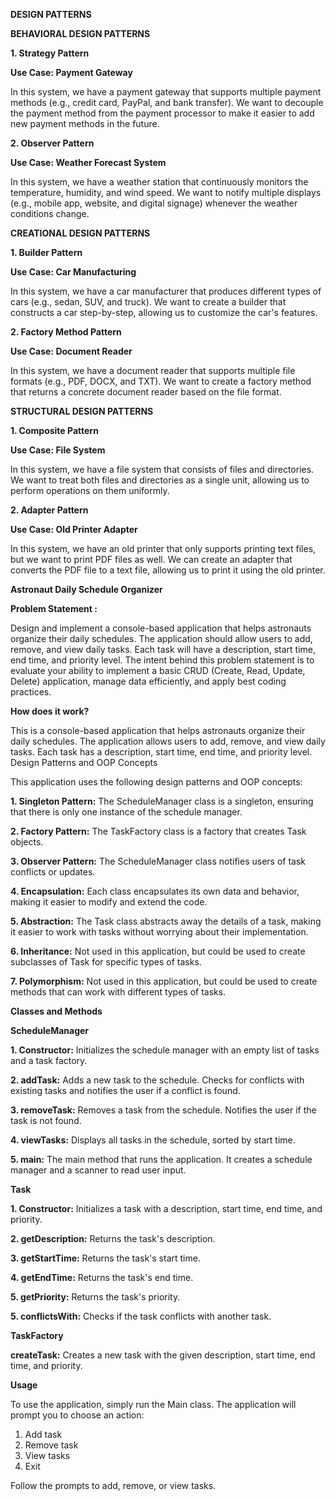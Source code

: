 **DESIGN PATTERNS**

**BEHAVIORAL DESIGN PATTERNS**

**1. Strategy Pattern**

**Use Case: Payment Gateway**

In this system, we have a payment gateway that supports multiple payment methods (e.g., credit card, PayPal, and bank transfer). We want to decouple the payment method from the payment processor to make it easier to add new payment methods in the future.

**2. Observer Pattern**

**Use Case: Weather Forecast System**

In this system, we have a weather station that continuously monitors the temperature, humidity, and wind speed. We want to notify multiple displays (e.g., mobile app, website, and digital signage) whenever the weather conditions change.

**CREATIONAL DESIGN PATTERNS**

**1. Builder Pattern**

**Use Case: Car Manufacturing**

In this system, we have a car manufacturer that produces different types of cars (e.g., sedan, SUV, and truck). We want to create a builder that constructs a car step-by-step, allowing us to customize the car's features.

**2. Factory Method Pattern**

**Use Case: Document Reader**

In this system, we have a document reader that supports multiple file formats (e.g., PDF, DOCX, and TXT). We want to create a factory method that returns a concrete document reader based on the file format.

**STRUCTURAL DESIGN PATTERNS**

**1. Composite Pattern**

**Use Case: File System**

In this system, we have a file system that consists of files and directories. We want to treat both files and directories as a single unit, allowing us to perform operations on them uniformly.

**2. Adapter Pattern**

**Use Case: Old Printer Adapter**

In this system, we have an old printer that only supports printing text files, but we want to print PDF files as well. We can create an adapter that converts the PDF file to a text file, allowing us to print it using the old printer.

**Astronaut Daily Schedule Organizer**

**Problem Statement :**

Design and implement a console-based application that helps astronauts organize their daily schedules. The application should allow users to add, remove, and view daily tasks. Each task will have a description, start time, end time, and priority level. The intent behind this problem statement is to evaluate your ability to implement a basic CRUD (Create, Read, Update, Delete) application, manage data efficiently, and apply best coding practices. 

**How does it work?**

This is a console-based application that helps astronauts organize their daily schedules. The application allows users to add, remove, and view daily tasks. Each task has a description, start time, end time, and priority level.
Design Patterns and OOP Concepts

This application uses the following design patterns and OOP concepts:

**1. Singleton Pattern:** The ScheduleManager class is a singleton, ensuring that there is only one instance of the schedule manager.

**2. Factory Pattern:** The TaskFactory class is a factory that creates Task objects.

**3. Observer Pattern:** The ScheduleManager class notifies users of task conflicts or updates.

**4. Encapsulation:** Each class encapsulates its own data and behavior, making it easier to modify and extend the code.

**5. Abstraction:** The Task class abstracts away the details of a task, making it easier to work with tasks without worrying about their implementation.

**6. Inheritance:** Not used in this application, but could be used to create subclasses of Task for specific types of tasks.

**7. Polymorphism:** Not used in this application, but could be used to create methods that can work with different types of tasks.

**Classes and Methods**

**ScheduleManager**

**1. Constructor:** Initializes the schedule manager with an empty list of tasks and a task factory.

**2. addTask:** Adds a new task to the schedule. Checks for conflicts with existing tasks and notifies the user if a conflict is found.

**3. removeTask:** Removes a task from the schedule. Notifies the user if the task is not found.

**4. viewTasks:** Displays all tasks in the schedule, sorted by start time.

**5. main:** The main method that runs the application. It creates a schedule manager and a scanner to read user input.

**Task**

**1. Constructor:** Initializes a task with a description, start time, end time, and priority.

**2. getDescription:** Returns the task's description.

**3. getStartTime:** Returns the task's start time.

**4. getEndTime:** Returns the task's end time.

**5. getPriority:** Returns the task's priority.

**5. conflictsWith:** Checks if the task conflicts with another task.

**TaskFactory**

**createTask:** Creates a new task with the given description, start time, end time, and priority.

**Usage**

To use the application, simply run the Main class. The application will prompt you to choose an action:
1. Add task
2. Remove task
3. View tasks
4. Exit

Follow the prompts to add, remove, or view tasks.
